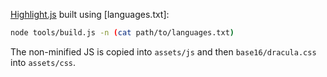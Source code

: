 [Highlight.js](https://highlightjs.org/) built using [languages.txt]:

```sh
node tools/build.js -n (cat path/to/languages.txt)
```

The non-minified JS is copied into `assets/js` and then `base16/dracula.css`
into `assets/css`.
